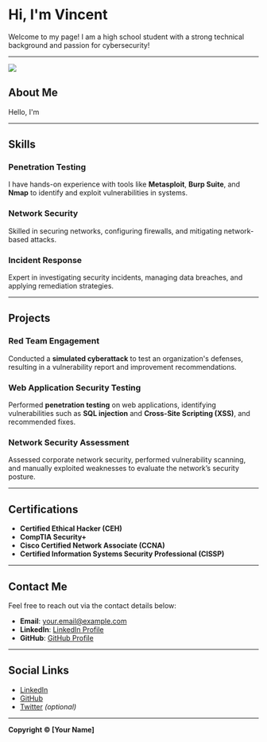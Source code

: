 # Hi, I'm Vincent

Welcome to my page! I am a high school student with a strong technical background and passion for cybersecurity!

---
<a href="https://www.linkedin.com/in/vincent-nguyen-97961924b/"><img src="https://img.shields.io/badge/-LinkedIn-0072b1?&style=for-the-badge&logo=linkedin&logoColor=white" /></a>

## About Me

Hello, I'm 

---

## Skills

### Penetration Testing
I have hands-on experience with tools like **Metasploit**, **Burp Suite**, and **Nmap** to identify and exploit vulnerabilities in systems.

### Network Security
Skilled in securing networks, configuring firewalls, and mitigating network-based attacks.

### Incident Response
Expert in investigating security incidents, managing data breaches, and applying remediation strategies.

---

## Projects

### **Red Team Engagement**
Conducted a **simulated cyberattack** to test an organization's defenses, resulting in a vulnerability report and improvement recommendations.

### **Web Application Security Testing**
Performed **penetration testing** on web applications, identifying vulnerabilities such as **SQL injection** and **Cross-Site Scripting (XSS)**, and recommended fixes.

### **Network Security Assessment**
Assessed corporate network security, performed vulnerability scanning, and manually exploited weaknesses to evaluate the network’s security posture.

---

## Certifications

- **Certified Ethical Hacker (CEH)**
- **CompTIA Security+**
- **Cisco Certified Network Associate (CCNA)**
- **Certified Information Systems Security Professional (CISSP)**

---

## Contact Me

Feel free to reach out via the contact details below:

- **Email**: [your.email@example.com](mailto:your.email@example.com)
- **LinkedIn**: [LinkedIn Profile](https://www.linkedin.com/in/your-profile)
- **GitHub**: [GitHub Profile](https://github.com/yourusername)

---

## Social Links

- [LinkedIn](https://www.linkedin.com/in/your-profile)
- [GitHub](https://github.com/yourusername)
- [Twitter](https://twitter.com/yourusername) _(optional)_

---

**Copyright © [Your Name]**
